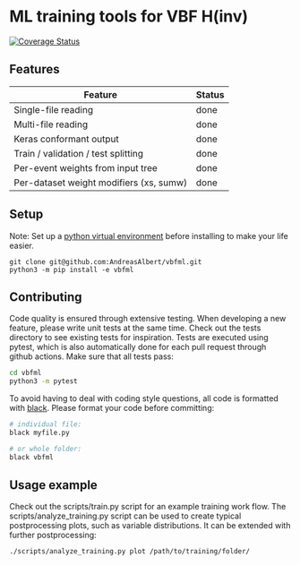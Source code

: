 # ML training tools for VBF H(inv)

[![Coverage Status](https://coveralls.io/repos/github/AndreasAlbert/vbfml/badge.svg?branch=main)](https://coveralls.io/github/AndreasAlbert/vbfml?branch=main)


## Features

| Feature | Status |
| ------- | ------ |
| Single-file reading | done |
| Multi-file reading | done |
| Keras conformant output | done |
| Train / validation / test splitting | done |
| Per-event weights from input tree | done |
| Per-dataset weight modifiers (xs, sumw) | done |


## Setup

Note: Set up a [python virtual environment](https://docs.python.org/3/tutorial/venv.html) before installing to make your life easier.

```
git clone git@github.com:AndreasAlbert/vbfml.git
python3 -m pip install -e vbfml
```

## Contributing

Code quality is ensured through extensive testing. When developing a new feature, please write unit tests at the same time. Check out the tests directory to see existing tests for inspiration. 
Tests are executed using pytest, which is also automatically done for each pull request through github actions. Make sure that all tests pass:

```bash
cd vbfml
python3 -m pytest
```

To avoid having to deal with coding style questions, all code is formatted with [black](https://github.com/psf/black). Please format your code before committing:

```bash
# individual file:
black myfile.py

# or whole folder:
black vbfml
```

## Usage example

Check out the scripts/train.py script for an example training work flow. The scripts/analyze_training.py script can be used to create typical postprocessing plots, such as variable distributions. It can be extended with further postprocessing:

```bash
./scripts/analyze_training.py plot /path/to/training/folder/
```